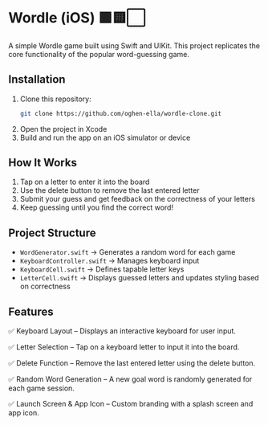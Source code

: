 # **Wordle (iOS) 🟩🟨⬜️**  

A simple Wordle game built using Swift and UIKit. This project replicates the core functionality of the popular word-guessing game.

## **Installation**  
1. Clone this repository:  
   ```bash
   git clone https://github.com/oghen-ella/wordle-clone.git
   ```
2. Open the project in Xcode  
3. Build and run the app on an iOS simulator or device  

## **How It Works**
1. Tap on a letter to enter it into the board  
2. Use the delete button to remove the last entered letter  
3. Submit your guess and get feedback on the correctness of your letters  
4. Keep guessing until you find the correct word!  

## **Project Structure**
- `WordGenerator.swift` → Generates a random word for each game  
- `KeyboardController.swift` → Manages keyboard input  
- `KeyboardCell.swift` → Defines tapable letter keys  
- `LetterCell.swift` → Displays guessed letters and updates styling based on correctness  


## **Features**
✅  Keyboard Layout – Displays an interactive keyboard for user input.

✅  Letter Selection – Tap on a keyboard letter to input it into the board.

✅  Delete Function – Remove the last entered letter using the delete button.

✅  Random Word Generation – A new goal word is randomly generated for each game session.

✅  Launch Screen & App Icon – Custom branding with a splash screen and app icon.
